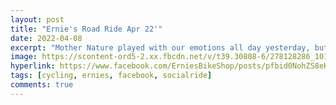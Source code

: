```yaml
---
layout: post
title: "Ernie's Road Ride Apr 22'"
date: 2022-04-08
excerpt: "Mother Nature played with our emotions all day yesterday, but the sunshine came out just in time for the first road ride of the season! It was a gorgeous Ohio spring evening for our troop."
image: https://scontent-ord5-2.xx.fbcdn.net/v/t39.30808-6/278128286_10165801289980276_3792776704100143489_n.jpg?_nc_cat=110&ccb=1-7&_nc_sid=3635dc&_nc_ohc=0RVUNeMSUvsAX-r1mmH&_nc_ht=scontent-ord5-2.xx&oh=00_AfCV5fTusJAb9UulS-gbpHP2qhiqtEdMChkGLo2pLDVFsA&oe=65727C53
hyperlink: https://www.facebook.com/ErniesBikeShop/posts/pfbid0NohZS8eKc2cZPEwcqLFGa6dMcv4YCEFqhXQCq5cHojDmoN2RDYA1mkM76irQdQsdl
tags: [cycling, ernies, facebook, socialride]
comments: true
---
```

